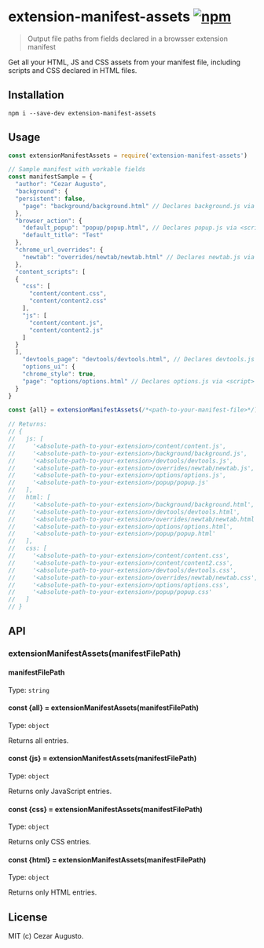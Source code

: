 [npm-image]: https://img.shields.io/npm/v/extension-manifest-assets.svg
[npm-url]: https://npmjs.org/package/extension-manifest-assets

# extension-manifest-assets [![npm][npm-image]][npm-url]

> Output file paths from fields declared in a browsser extension manifest

Get all your HTML, JS and CSS assets from your manifest file, including scripts and CSS declared in HTML files.

## Installation

```
npm i --save-dev extension-manifest-assets
```
## Usage

```js
const extensionManifestAssets = require('extension-manifest-assets')

// Sample manifest with workable fields
const manifestSample = {
  "author": "Cezar Augusto",
  "background": {
  "persistent": false,
    "page": "background/background.html" // Declares background.js via <script>
  },
  "browser_action": {
    "default_popup": "popup/popup.html", // Declares popup.js via <script> and popup.css via <link>
    "default_title": "Test"
  },
  "chrome_url_overrides": {
    "newtab": "overrides/newtab/newtab.html" // Declares newtab.js via <script> and newtab.css via <link>
  },
  "content_scripts": [
  {
    "css": [
      "content/content.css",
      "content/content2.css"
    ],
    "js": [
      "content/content.js",
      "content/content2.js"
    ]
  }
  ],
    "devtools_page": "devtools/devtools.html", // Declares devtools.js via <script> and devtools.css via <link>
    "options_ui": {
    "chrome_style": true,
    "page": "options/options.html" // Declares options.js via <script> and options.css via <link>
  }
}

const {all} = extensionManifestAssets(/*<path-to-your-manifest-file>*/)

// Returns:
// {
//   js: [
//     '<absolute-path-to-your-extension>/content/content.js',
//     '<absolute-path-to-your-extension>/background/background.js',
//     '<absolute-path-to-your-extension>/devtools/devtools.js',
//     '<absolute-path-to-your-extension>/overrides/newtab/newtab.js',
//     '<absolute-path-to-your-extension>/options/options.js',
//     '<absolute-path-to-your-extension>/popup/popup.js'
//   ],
//   html: [
//     '<absolute-path-to-your-extension>/background/background.html',
//     '<absolute-path-to-your-extension>/devtools/devtools.html',
//     '<absolute-path-to-your-extension>/overrides/newtab/newtab.html',
//     '<absolute-path-to-your-extension>/options/options.html',
//     '<absolute-path-to-your-extension>/popup/popup.html'
//   ],
//   css: [
//     '<absolute-path-to-your-extension>/content/content.css',
//     '<absolute-path-to-your-extension>/content/content2.css',
//     '<absolute-path-to-your-extension>/devtools/devtools.css',
//     '<absolute-path-to-your-extension>/overrides/newtab/newtab.css',
//     '<absolute-path-to-your-extension>/options/options.css',
//     '<absolute-path-to-your-extension>/popup/popup.css'
//   ]
// }

```
## API

### extensionManifestAssets(manifestFilePath)

#### manifestFilePath

Type: `string`

#### const {all} = extensionManifestAssets(manifestFilePath)

Type: `object`

Returns all entries.

#### const {js} = extensionManifestAssets(manifestFilePath)

Type: `object`

Returns only JavaScript entries.

#### const {css} = extensionManifestAssets(manifestFilePath)

Type: `object`

Returns only CSS entries.

#### const {html} = extensionManifestAssets(manifestFilePath)

Type: `object`

Returns only HTML entries.

## License

MIT (c) Cezar Augusto.
